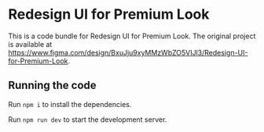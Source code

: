 
  # Redesign UI for Premium Look

  This is a code bundle for Redesign UI for Premium Look. The original project is available at https://www.figma.com/design/BxuJju9xyMMzWbZO5VIJl3/Redesign-UI-for-Premium-Look.

  ## Running the code

  Run `npm i` to install the dependencies.

  Run `npm run dev` to start the development server.
  